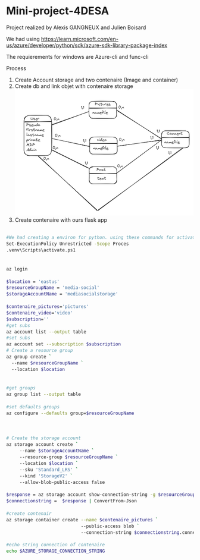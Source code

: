 # Mini-project-4DESA

Project realized by Alexis GANGNEUX and Julien Boisard

We had using https://learn.microsoft.com/en-us/azure/developer/python/sdk/azure-sdk-library-package-index

The requierements for windows are Azure-cli and func-cli

Process 

1. Create Account storage and two contenaire (Image and container)
2. Create db and link objet with contenaire storage
![Alt text](/images/model_db.png "follow this model")
3. Create contenaire with ours flask app


```Bash 

#We had creating a environ for python. using these commands for activates it.
Set-ExecutionPolicy Unrestricted -Scope Proces
.venv\Scripts\activate.ps1 


az login 

$location = 'eastus'
$resourceGroupName = 'media-social'
$storageAccountName = 'mediasocialstorage'

$contenaire_pictures='pictures'
$contenaire_video='video'
$subscription=''
#get subs
az account list --output table
#set subs
az account set --subscription $subscription
# Create a resource group
az group create `
  --name $resourceGroupName `
  --location $location


#get groups
az group list --output table

#set defaults groups
az configure --defaults group=$resourceGroupName



# Create the storage account
az storage account create `
     --name $storageAccountName `
     --resource-group $resourceGroupName `
     --location $location `
     --sku 'Standard_LRS' `
     --kind 'StorageV2' `
     --allow-blob-public-access false

$response = az storage account show-connection-string -g $resourceGroupName -n $storageAccountName
$connectionstring =  $response | ConvertFrom-Json

#create contenair
az storage container create --name $contenaire_pictures `
                            --public-access blob `
                            --connection-string $connectionstring.connectionString `

#echo string connection of contenaire
echo $AZURE_STORAGE_CONNECTION_STRING



```

